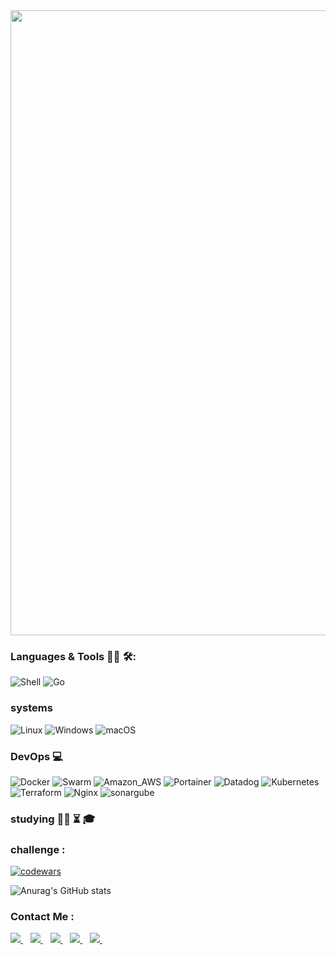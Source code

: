 <img img align="center" src="https://user-images.githubusercontent.com/72999426/212550152-1c1abc13-4f58-43c9-9ad4-3c774f3d0b80.gif" width="1000" height="" />

### Languages & Tools 👨‍💻 🛠:
![Shell](https://img.shields.io/badge/Shell-FFD500.svg?style=for-the-badge&logo=Shell&logoColor=black)
![Go](https://img.shields.io/badge/Go-00ADD8?style=for-the-badge&logo=go&logoColor=white)

### systems 

![Linux](https://img.shields.io/badge/Linux-E34F26?style=for-the-badge&logo=linux&logoColor=black)
![Windows](https://img.shields.io/badge/Windows-0078D6?style=for-the-badge&logo=windows&logoColor=white)
![macOS](https://img.shields.io/badge/macOS-000000.svg?style=for-the-badge&logo=macOS&logoColor=white)

### DevOps :computer:
![Docker](https://img.shields.io/badge/Docker-2CA5E0?style=for-the-badge&logo=docker&logoColor=white)
![Swarm](https://img.shields.io/badge/Swarm-FFA633.svg?style=for-the-badge&logo=Swarm&logoColor=black)
![Amazon_AWS](https://img.shields.io/badge/Amazon_AWS-232F3E?style=for-the-badge&logo=amazon-aws&logoColor=white)
![Portainer](https://img.shields.io/badge/Portainer-13BEF9.svg?style=for-the-badge&logo=Portainer&logoColor=white)
![Datadog](https://img.shields.io/badge/Datadog-632CA6.svg?style=for-the-badge&logo=Datadog&logoColor=white)
![Kubernetes](https://img.shields.io/badge/Kubernetes-326DE6?style=for-the-badge&logo=kubernetes&logoColor=white)
![Terraform](https://img.shields.io/badge/Terraform-7B42BC?style=for-the-badge&logo=terraform&logoColor=white)
![Nginx](https://img.shields.io/badge/Nginx-009639?style=for-the-badge&logo=nginx&logoColor=white)
![sonargube ](https://img.shields.io/badge/sonargube-009639?style=for-the-badge&logo=sonargube&logoColor=black)

### studying :man_technologist: :hourglass_flowing_sand:	:mortar_board:


### challenge :
[![codewars](https://www.codewars.com/users/Hugollemoss/badges/large)](https://www.codewars.com/users/Hugollemoss)


![Anurag's GitHub stats](https://github-readme-stats.vercel.app/api?username=Hugollemos&show_icons=true&theme=transparent)

### Contact Me :

<p align="">
 <a href="https://stackoverflow.com/users/17253904/hugo-lemos-da-silva">
    <img src="https://img.shields.io/badge/Stack_Overflow-FE7A16?style=for-the-badge&logo=stack-overflow&logoColor=white" />
  </a>&nbsp;&nbsp;
 <a href="https://dev.to/hugollemos">
    <img src="https://img.shields.io/badge/dev.to-0A0A0A.svg?style=for-the-badge&logo=devdotto&logoColor=white" />
  </a>&nbsp;&nbsp;
 
  <a href="https://www.linkedin.com/in/hugo-lemos-da-silva/">
    <img src="https://img.shields.io/badge/LinkedIn-0077B5?style=for-the-badge&logo=linkedin&logoColor=white" />
  </a>&nbsp;&nbsp;
  <a href = "mailto: hugolemosdasilva.hu@gmail.com"><img src="https://img.shields.io/badge/Gmail-D14836?style=for-the-badge&logo=gmail&logoColor=white"                   target="_blank">
  </a>&nbsp;&nbsp;
  <a href="https://github.com/Hugollemos">
    <img src="https://img.shields.io/badge/GitHub-100000?style=for-the-badge&logo=github&logoColor=white" />
  </a>&nbsp;&nbsp;
</p>
